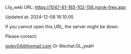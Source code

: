 Lily_web URL: https://1047-61-165-102-156.ngrok-free.app

Updated at: 2024-12-08 16:10:05

If you cannot open this URL, the server might be down.

Please contact: 

goley04@foxmail.com Or Wechat:GL_yeaH